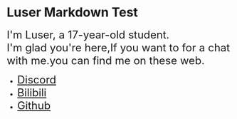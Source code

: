 <style>
   a {
      font-size: 1.5rem;
   }
</style>

# Luser Markdown Test

<font size=5>I'm Luser, a 17-year-old student. </font>   
<font size=5>I'm glad you're here,If you want to for a chat with me.you can find me on these web. </font>   

- [Discord](https://discord.gg/ArBx5ydcXw)  
- [Bilibili](https://space.bilibili.com/362836326?spm_id_from=333.1007.0.0)  
- [Github](https://github.com/Lumorian)
